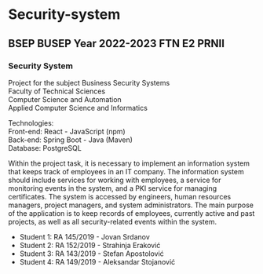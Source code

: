# Security-system

## BSEP BUSEP Year 2022-2023 FTN E2 PRNII
### Security System
Project for the subject Business Security Systems  
Faculty of Technical Sciences  
Computer Science and Automation  
Applied Computer Science and Informatics  

Technologies:  
Front-end: React - JavaScript (npm)  
Back-end: Spring Boot - Java (Maven)  
Database: PostgreSQL  

Within the project task, it is necessary to implement an information system that
keeps track of employees in an IT company. The information system should
include services for working with employees, a service for monitoring events in the system,
and a PKI service for managing certificates. The system is accessed by
engineers, human resources managers, project managers, and system administrators.
The main purpose of the application is to keep records of employees,
currently active and past projects, as well as all security-related events within the system.

* Student 1: RA 145/2019 - Jovan Srdanov
* Student 2: RA 152/2019 - Strahinja Eraković
* Student 3: RA 143/2019 - Stefan Apostolović
* Student 4: RA 149/2019 - Aleksandar Stojanović
